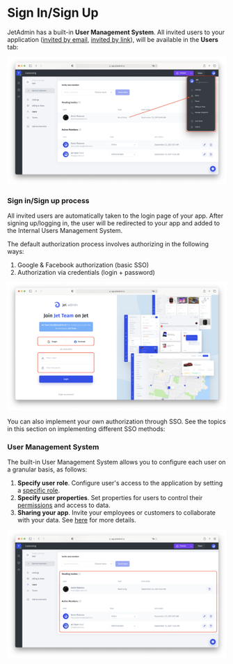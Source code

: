 # Sign In/Sign Up

JetAdmin has a built-in **User Management System**. All invited users to your application ([invited by email](../sharing-your-app.md#invite-by-email), [invited by link](../sharing-your-app.md#invite-by-link)), will be available in the **Users** tab:

![](<../../../.gitbook/assets/image (867).png>)

### Sign in/Sign up process

All invited users are automatically taken to the login page of your app. After signing up/logging in, the user will be redirected to your app and added to the Internal Users Management System.

The default authorization process involves authorizing in the following ways:

1. Google & Facebook authorization (basic SSO)
2. Authorization via credentials (login + password)

![](<../../../.gitbook/assets/image (871).png>)

You can also implement your own authorization through SSO. See the topics in this section on implementing different SSO methods:

### User Management System

The built-in User Management System allows you to configure each user on a granular basis, as follows:&#x20;

1. **Specify user role**. Configure user's access to the application by setting a [specific role](../create-and-manage-a-team.md).
2. **Specify user properties**. Set properties for users to control their [permissions](../user-and-team-properties.md) and access to data.
3. **Sharing your app**. Invite your employees or customers to collaborate with your data. See [here](../sharing-your-app.md) for more details.

![](<../../../.gitbook/assets/image (872).png>)
